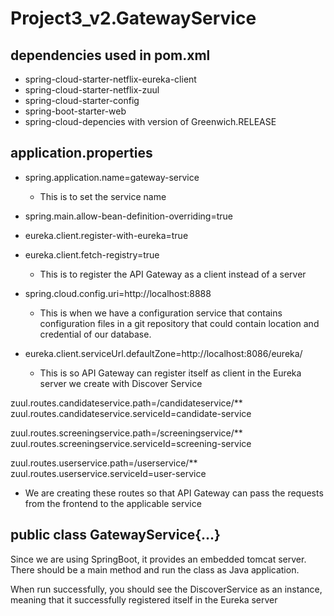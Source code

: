 # Project3_v2.GatewayService

dependencies used in pom.xml
----------------------------
- spring-cloud-starter-netflix-eureka-client
- spring-cloud-starter-netflix-zuul
- spring-cloud-starter-config
- spring-boot-starter-web
- spring-cloud-depencies with version of Greenwich.RELEASE

application.properties
----------------------
- spring.application.name=gateway-service
    - This is to set the service name
    
- spring.main.allow-bean-definition-overriding=true
- eureka.client.register-with-eureka=true
- eureka.client.fetch-registry=true
    - This is to register the API Gateway as a client instead of a server
    
- spring.cloud.config.uri=http://localhost:8888
    - This is when we have a configuration service that contains configuration files in a git repository that could contain location and         credential of our database. 


- eureka.client.serviceUrl.defaultZone=http://localhost:8086/eureka/ 
    - This is so API Gateway can register itself as client in the Eureka server we create with Discover Service

zuul.routes.candidateservice.path=/candidateservice/**
zuul.routes.candidateservice.serviceId=candidate-service

zuul.routes.screeningservice.path=/screeningservice/**
zuul.routes.screeningservice.serviceId=screening-service

zuul.routes.userservice.path=/userservice/**
zuul.routes.userservice.serviceId=user-service
  - We are creating these routes so that API Gateway can pass the requests from the frontend to the applicable service

public class GatewayService{...}
--------------------------------
Since we are using SpringBoot, it provides an embedded tomcat server. There should be a main method and run the class as Java application.

When run successfully, you should see the DiscoverService as an instance, meaning that it successfully registered itself in the Eureka server
